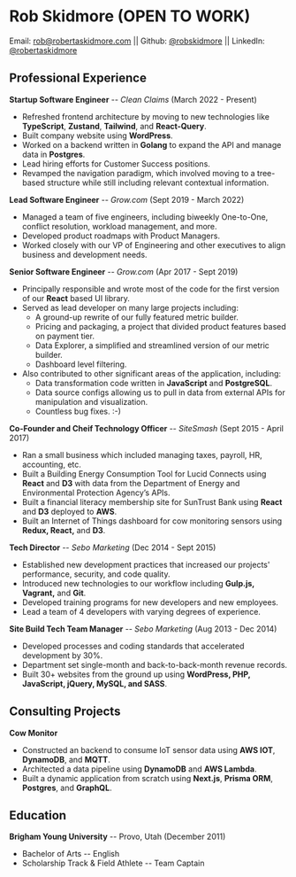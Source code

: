 # Rob Skidmore (OPEN TO WORK)

Email: rob@robertaskidmore.com || Github: [@robskidmore](https://github.com/robskidmore) || LinkedIn: [@robertaskidmore](https://www.linkedin.com/in/robertaskidmore)

## Professional Experience

**Startup Software Engineer** -- _Clean Claims_ (March 2022 - Present)

- Refreshed frontend architecture by moving to new technologies like **TypeScript**, **Zustand**, **Tailwind**, and **React-Query**.
- Built company website using **WordPress**.
- Worked on a backend written in **Golang** to expand the API and manage data in **Postgres**.
- Lead hiring efforts for Customer Success positions.
- Revamped the navigation paradigm, which involved moving to a tree-based structure while still including relevant contextual information.

**Lead Software Engineer** -- _Grow.com_ (Sept 2019 - March 2022)

- Managed a team of five engineers, including biweekly One-to-One, conflict resolution, workload management, and more.
- Developed product roadmaps with Product Managers.
- Worked closely with our VP of Engineering and other executives to align business and development needs.

**Senior Software Engineer** -- _Grow.com_ (Apr 2017 - Sept 2019)

- Principally responsible and wrote most of the code for the first version of our **React** based UI library.
- Served as lead developer on many large projects including:
  - A ground-up rewrite of our fully featured metric builder.
  - Pricing and packaging, a project that divided product features based on payment tier.
  - Data Explorer, a simplified and streamlined version of our metric builder.
  - Dashboard level filtering.
- Also contributed to other significant areas of the application, including:
  - Data transformation code written in **JavaScript** and **PostgreSQL**.
  - Data source configs allowing us to pull in data from external APIs for manipulation and visualization.
  - Countless bug fixes. :-)

**Co-Founder and Cheif Technology Officer** -- _SiteSmash_ (Sept 2015 - April 2017)

- Ran a small business which included managing taxes, payroll, HR, accounting, etc.
- Built a Building Energy Consumption Tool for Lucid Connects using **React** and **D3** with data from the Department of Energy and Environmental Protection Agency’s APIs.
- Built a financial literacy membership site for SunTrust Bank using **React** and **D3** deployed to **AWS**.
- Built an Internet of Things dashboard for cow monitoring sensors using **Redux, React,** and **D3**.

**Tech Director** -- _Sebo Marketing_ (Dec 2014 - Sept 2015)

- Established new development practices that increased our projects' performance, security, and code quality.
- Introduced new technologies to our workflow including **Gulp.js, Vagrant,** and **Git**.
- Developed training programs for new developers and new employees.
- Lead a team of 4 developers with varying degrees of experience.

**Site Build Tech Team Manager** -- _Sebo Marketing_ (Aug 2013 - Dec 2014)

- Developed processes and coding standards that accelerated development by 30%.
- Department set single-month and back-to-back-month revenue records.
- Built 30+ websites from the ground up using **WordPress, PHP, JavaScript, jQuery, MySQL, and SASS**.

## Consulting Projects

**Cow Monitor**

- Constructed an backend to consume IoT sensor data using **AWS IOT**, **DynamoDB**, and **MQTT**.
- Architected a data pipeline using **DynamoDB** and **AWS Lambda**.
- Built a dynamic application from scratch using **Next.js**, **Prisma ORM**, **Postgres**, and **GraphQL**.

## Education

**Brigham Young University** -- Provo, Utah (December 2011)

- Bachelor of Arts -- English
- Scholarship Track & Field Athlete -- Team Captain


